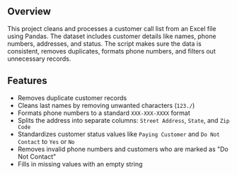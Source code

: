 ## Overview

This project cleans and processes a customer call list from an Excel file using Pandas. The dataset includes customer details like names, phone numbers, addresses, and status. The script makes sure the data is consistent, removes duplicates, formats phone numbers, and filters out unnecessary records.

## Features

- Removes duplicate customer records
- Cleans last names by removing unwanted characters (`123./`)
- Formats phone numbers to a standard `XXX-XXX-XXXX` format
- Splits the address into separate columns: `Street Address`, `State`, and `Zip Code`
- Standardizes customer status values like `Paying Customer` and `Do Not Contact` to `Yes` or `No`
- Removes invalid phone numbers and customers who are marked as "Do Not Contact"
- Fills in missing values with an empty string

